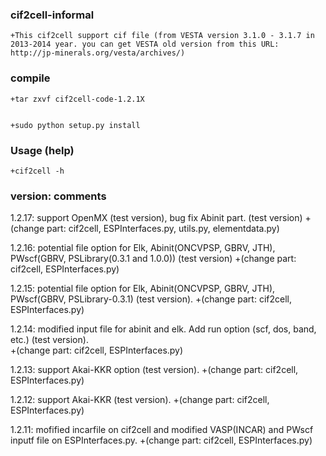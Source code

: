 ### cif2cell-informal


	+This cif2cell support cif file (from VESTA version 3.1.0 - 3.1.7 in 2013-2014 year. you can get VESTA old version from this URL: http://jp-minerals.org/vesta/archives/)


### compile


	+tar zxvf cif2cell-code-1.2.1X


	+sudo python setup.py install




### Usage (help)


	+cif2cell -h




### version: comments


1.2.17: support OpenMX (test version), bug fix Abinit part. (test version) 
	+(change part: cif2cell, ESPInterfaces.py, utils.py, elementdata.py)


1.2.16: potential file option for Elk, Abinit(ONCVPSP, GBRV, JTH), PWscf(GBRV, PSLibrary(0.3.1 and 1.0.0)) (test version) 
	+(change part: cif2cell, ESPInterfaces.py)


1.2.15: potential file option for Elk, Abinit(ONCVPSP, GBRV, JTH), PWscf(GBRV, PSLibrary-0.3.1) (test version). 
	+(change part: cif2cell, ESPInterfaces.py)


1.2.14: modified input file for abinit and elk.  Add run option (scf, dos, band, etc.) (test version).  
	+(change part: cif2cell, ESPInterfaces.py)


1.2.13: support Akai-KKR option (test version). 
	+(change part: cif2cell, ESPInterfaces.py)


1.2.12: support Akai-KKR (test version). 
	+(change part: cif2cell, ESPInterfaces.py)


1.2.11: mofified incarfile on cif2cell and modified VASP(INCAR) and PWscf inputf file on ESPInterfaces.py. 
	+(change part: cif2cell, ESPInterfaces.py)


